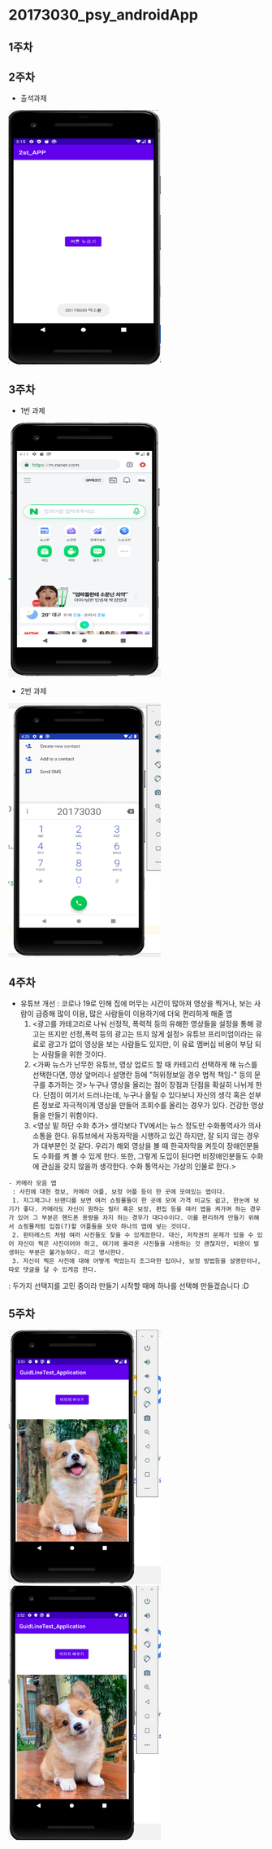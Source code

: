 # 20173030_psy_androidApp

## 1주차 

## 2주차    
  - 출석과제 
  
<img width="300" height="500" src="./png/캡스톤2주차과제.png"></img>


## 3주차 
   - 1번 과제


 <img width="300" height="500" src="./png/네이버 화면.PNG"></img>

   - 2번 과제
   
   
  <img width="300" height="500" src="./png/전화화면.PNG"></img>


## 4주차

   - 유튜브 개선
     : 코로나 19로 인해 집에 머무는 시간이 많아져 영상을 찍거나, 보는 사람이 급증해 많이 이용, 많은 사람들이 이용하기에 더욱 편리하게 해줄 앱
     1. <광고를 카테고리로 나눠 선정적, 폭력적 등의 유해한 영상들을 설정을 통해 광고는 뜨지만 선정,폭력 등의 광고는 뜨지 않게 설정> 유튜브 프리미엄이라는 유료로 광고가 없이 영상을 보는 사람들도 있지만, 이 유료 멤버십 비용이 부담 되는 사람들을 위한 것이다.
     2. <가짜 뉴스가 난무한 유튜브, 영상 업로드 할 때 카테고리 선택하게 해 뉴스를 선택한다면, 영상 앞머리나 설명란 등에 "허위정보일 경우 법적 책임-" 등의 문구를 추가하는 것> 누구나 영상을 올리는 점이 장점과 단점을 확실히 나뉘게 한다. 단점이 여기서 드러나는데, 누구나 올릴 수 있다보니 자신의 생각 혹은 섣부른 정보로 자극적이게 영상을 만들어 조회수를 올리는 경우가 있다. 건강한 영상들을 만들기 위함이다.
     3. <영상 밑 하단 수화 추가> 생각보다 TV에서는 뉴스 정도만 수화통역사가 의사소통을 한다. 유튜브에서 자동자막을 시행하고 있긴 하지만, 잘 되지 않는 경우가 대부분인 것 같다. 우리가 해외 영상을 볼 때 한국자막을 켜듯이 장애인분들도 수화를 켜 볼 수 있게 한다. 또한, 그렇게 도입이 된다면 비장애인분들도 수화에 관심을 갖지 않을까 생각한다. 수화 통역사는 가상의 인물로 한다.>

    - 카메라 모음 앱
     : 사진에 대한 정보, 카메라 어플, 보정 어플 등이 한 곳에 모여있는 앱이다.
     1. 지그재그나 브랜디를 보면 여러 쇼핑몰들이 한 곳에 모여 가격 비교도 쉽고, 한눈에 보기가 좋다. 카메라도 자신이 원하는 필터 혹은 보정, 편집 등을 여러 앱을 켜가며 하는 경우가 있어 그 부분은 핸드폰 용량을 차지 하는 경우가 대다수이다. 이를 편리하게 만들기 위해서 쇼핑몰처럼 입점(?)할 어플들을 모아 하나의 앱에 넣는 것이다.
     2. 핀터레스트 처럼 여러 사진들도 찾을 수 있게끔한다. 대신, 저작권의 문제가 있을 수 있어 자신이 찍은 사진이어야 하고, 여기에 올라온 사진들을 사용하는 것 괜찮지만, 비용이 발생하는 부분은 불가능하다. 라고 명시한다. 
     3. 자신이 찍은 사진에 대해 어떻게 찍었는지 조그마한 팁이나, 보정 방법등을 설명란이나, 따로 댓글을 달 수 있게끔 한다.

:  두가지 선택지를 고민 중이라 만들기 시작할 때에 하나를 선택해 만들겠습니다 :D 
  

## 5주차
<img width="300" height="500" src="./png/a5.PNG"></img> <img width="300" height="500" src="./png/b5.PNG"></img>

  

